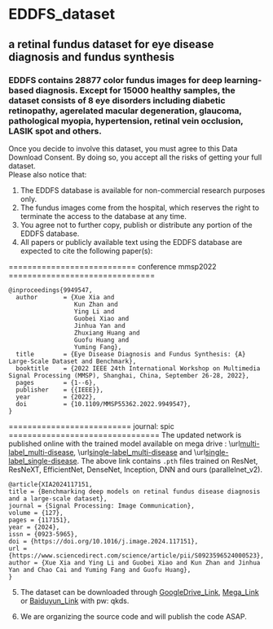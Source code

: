 # EDDFS_dataset
## a retinal fundus dataset for eye disease diagnosis and fundus synthesis  
### EDDFS contains 28877 color fundus images for deep learning-based diagnosis. Except for 15000 healthy samples, the dataset consists of 8 eye disorders including diabetic retinopathy, agerelated macular degeneration, glaucoma, pathological myopia, hypertension, retinal vein occlusion, LASIK spot and others. 

Once you decide to involve this dataset, you must agree to this Data Download Consent. By doing so, you accept all the risks of getting your full dataset.  
Please also notice that:  
1. The EDDFS database is available for non-commercial research purposes only.   
2. The fundus images come from the hospital, which reserves the right to terminate the access to the database at any time.  
3. You agree not to further copy, publish or distribute any portion of the EDDFS database.  
4. All papers or publicly available text using the EDDFS database are expected to cite the following paper(s):   

=========================== conference mmsp2022 ===============================
```
@inproceedings{9949547,  
  author       = {Xue Xia and  
                  Kun Zhan and  
                  Ying Li and  
                  Guobei Xiao and  
                  Jinhua Yan and  
                  Zhuxiang Huang and  
                  Guofu Huang and  
                  Yuming Fang},  
  title        = {Eye Disease Diagnosis and Fundus Synthesis: {A} Large-Scale Dataset and Benchmark},  
  booktitle    = {2022 IEEE 24th International Workshop on Multimedia Signal Processing (MMSP), Shanghai, China, September 26-28, 2022},
  pages        = {1--6},  
  publisher    = {{IEEE}},  
  year         = {2022},  
  doi          = {10.1109/MMSP55362.2022.9949547},  
}  
```
========================== journal: spic ================================
The updated network is published online with the trained model available on mega drive : \url[multi-label_multi-disease](https://mega.nz/folder/R8UWFALB#qWSSJB6ToQOT6XLEWOohLA), \url[single-label_multi-disease](https://mega.nz/folder/ZwlhjTCb#j2tIDQuAUMMhGawjTwiAZw) and \url[single-label_single-disease](https://mega.nz/folder/Aw1ikRIY#pjZ_znNf70IHfk3Tveb-bQ).
The above link contains ```.pth``` files trained on ResNet, ResNeXT, EfficientNet, DenseNet, Inception, DNN and ours (parallelnet_v2).

```
@article{XIA2024117151,
title = {Benchmarking deep models on retinal fundus disease diagnosis and a large-scale dataset},
journal = {Signal Processing: Image Communication},
volume = {127},
pages = {117151},
year = {2024},
issn = {0923-5965},
doi = {https://doi.org/10.1016/j.image.2024.117151},
url = {https://www.sciencedirect.com/science/article/pii/S0923596524000523},
author = {Xue Xia and Ying Li and Guobei Xiao and Kun Zhan and Jinhua Yan and Chao Cai and Yuming Fang and Guofu Huang},
}
```


5. The dataset can be downloaded through [GoogleDrive_Link](https://drive.google.com/drive/folders/1zsRnZm_PE0uvNex7NMQgT_8acOIuCZXx?usp=drive_link), [Mega_Link](https://mega.nz/folder/Ep9GhY4B#WyqV8WBOxNRMORpza6Cigw) or [Baiduyun_Link](https://pan.baidu.com/s/1XOQAg4-Xlf41VanYOtKYpQ?pwd=qkds) with pw: qkds.

6. We are organizing the source code and will publish the code ASAP.
